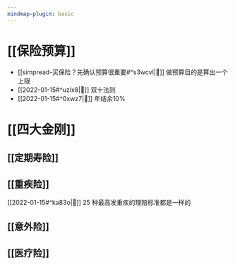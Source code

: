 ```yaml
---
mindmap-plugin: basic
---
```

# [[保险预算]]
- [[simpread-买保险？先确认预算很重要#^s3wcvl|📌]] 做预算目的是算出一个上限
- [[2022-01-15#^uzlx8|📌]] 双十法则
- [[2022-01-15#^0xwz7|📌]] 年结余10%
# [[四大金刚]]
## [[定期寿险]]

## [[重疾险]]
[[2022-01-15#^ka83o|📌]] 25 种最高发重疾的理赔标准都是一样的
## [[意外险]]

## [[医疗险]]




